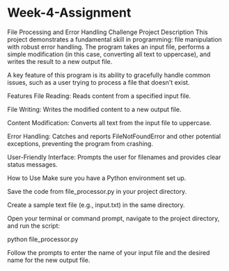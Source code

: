 # Week-4-Assignment

File Processing and Error Handling Challenge
Project Description
This project demonstrates a fundamental skill in programming: file manipulation with robust error handling. The program takes an input file, performs a simple modification (in this case, converting all text to uppercase), and writes the result to a new output file.

A key feature of this program is its ability to gracefully handle common issues, such as a user trying to process a file that doesn't exist.

Features
File Reading: Reads content from a specified input file.

File Writing: Writes the modified content to a new output file.

Content Modification: Converts all text from the input file to uppercase.

Error Handling: Catches and reports FileNotFoundError and other potential exceptions, preventing the program from crashing.

User-Friendly Interface: Prompts the user for filenames and provides clear status messages.

How to Use
Make sure you have a Python environment set up.

Save the code from file_processor.py in your project directory.

Create a sample text file (e.g., input.txt) in the same directory.

Open your terminal or command prompt, navigate to the project directory, and run the script:

python file_processor.py

Follow the prompts to enter the name of your input file and the desired name for the new output file.